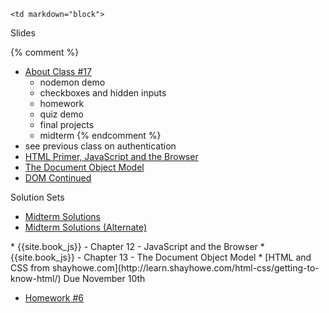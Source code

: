 	<td markdown="block">

Slides

{% comment %}
* [About Class #17](slides/17/meta.html)
	* nodemon demo
	* checkboxes and hidden inputs
	* homework
	* quiz demo
	* final projects
	* midterm
{% endcomment %}
* see previous class on authentication
* [HTML Primer, JavaScript and the Browser](slides/17/javascript-browser.html)
* [The Document Object Model](slides/17/dom.html)
* [DOM Continued](slides/17/dom-continued.html)

Solution Sets
 
* [Midterm Solutions](resources/handouts/midterm/midterm_coffee_solutions.pdf)
* [Midterm Solutions (Alternate)](resources/handouts/midterm/midterm_nomoji_solutions.pdf )

<!-- 
* [](slides//.html)
* [](slides//.html)

-->
</td>
	<td markdown="block">
* {{site.book_js}} - Chapter 12 - JavaScript and the Browser
* {{site.book_js}} - Chapter 13 - The Document Object Model
* [HTML and CSS from shayhowe.com](http://learn.shayhowe.com/html-css/getting-to-know-html/)
</td>
	<td markdown="block">
Due November 10th

* [Homework #6](homework/06.html)
</td>
